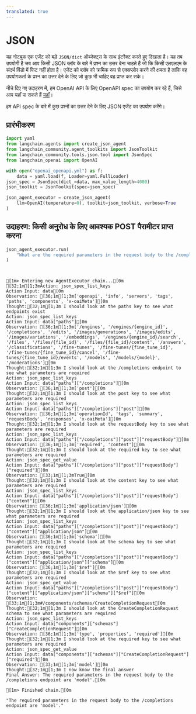 ```yaml
---
translated: true
---
```


# JSON

यह नोटबुक एक एजेंट को बड़े `JSON/dict` ऑब्जेक्ट्स के साथ इंटरैक्ट करते हुए दिखाता है।
यह तब उपयोगी है जब आप किसी JSON ब्लॉब के बारे में प्रश्न का उत्तर देना चाहते हैं जो कि किसी एलएलएम के संदर्भ विंडो में फिट नहीं होता है। एजेंट को ब्लॉब को क्रमिक रूप से एक्सप्लोर करने की क्षमता है ताकि वह उपयोगकर्ता के प्रश्न का उत्तर देने के लिए जो कुछ भी चाहिए वह प्राप्त कर सके।

नीचे दिए गए उदाहरण में, हम OpenAI API के लिए OpenAPI spec का उपयोग कर रहे हैं, जिसे आप यहाँ पा सकते हैं [यहाँ](https://github.com/openai/openai-openapi/blob/master/openapi.yaml)।

हम API spec के बारे में कुछ प्रश्नों का उत्तर देने के लिए JSON एजेंट का उपयोग करेंगे।

## प्रारंभीकरण

```python
import yaml
from langchain.agents import create_json_agent
from langchain_community.agent_toolkits import JsonToolkit
from langchain_community.tools.json.tool import JsonSpec
from langchain_openai import OpenAI
```

```python
with open("openai_openapi.yml") as f:
    data = yaml.load(f, Loader=yaml.FullLoader)
json_spec = JsonSpec(dict_=data, max_value_length=4000)
json_toolkit = JsonToolkit(spec=json_spec)

json_agent_executor = create_json_agent(
    llm=OpenAI(temperature=0), toolkit=json_toolkit, verbose=True
)
```

## उदाहरण: किसी अनुरोध के लिए आवश्यक POST पैरामीटर प्राप्त करना

```python
json_agent_executor.run(
    "What are the required parameters in the request body to the /completions endpoint?"
)
```

```output


[1m> Entering new AgentExecutor chain...[0m
[32;1m[1;3mAction: json_spec_list_keys
Action Input: data[0m
Observation: [36;1m[1;3m['openapi', 'info', 'servers', 'tags', 'paths', 'components', 'x-oaiMeta'][0m
Thought:[32;1m[1;3m I should look at the paths key to see what endpoints exist
Action: json_spec_list_keys
Action Input: data["paths"][0m
Observation: [36;1m[1;3m['/engines', '/engines/{engine_id}', '/completions', '/edits', '/images/generations', '/images/edits', '/images/variations', '/embeddings', '/engines/{engine_id}/search', '/files', '/files/{file_id}', '/files/{file_id}/content', '/answers', '/classifications', '/fine-tunes', '/fine-tunes/{fine_tune_id}', '/fine-tunes/{fine_tune_id}/cancel', '/fine-tunes/{fine_tune_id}/events', '/models', '/models/{model}', '/moderations'][0m
Thought:[32;1m[1;3m I should look at the /completions endpoint to see what parameters are required
Action: json_spec_list_keys
Action Input: data["paths"]["/completions"][0m
Observation: [36;1m[1;3m['post'][0m
Thought:[32;1m[1;3m I should look at the post key to see what parameters are required
Action: json_spec_list_keys
Action Input: data["paths"]["/completions"]["post"][0m
Observation: [36;1m[1;3m['operationId', 'tags', 'summary', 'requestBody', 'responses', 'x-oaiMeta'][0m
Thought:[32;1m[1;3m I should look at the requestBody key to see what parameters are required
Action: json_spec_list_keys
Action Input: data["paths"]["/completions"]["post"]["requestBody"][0m
Observation: [36;1m[1;3m['required', 'content'][0m
Thought:[32;1m[1;3m I should look at the required key to see what parameters are required
Action: json_spec_get_value
Action Input: data["paths"]["/completions"]["post"]["requestBody"]["required"][0m
Observation: [33;1m[1;3mTrue[0m
Thought:[32;1m[1;3m I should look at the content key to see what parameters are required
Action: json_spec_list_keys
Action Input: data["paths"]["/completions"]["post"]["requestBody"]["content"][0m
Observation: [36;1m[1;3m['application/json'][0m
Thought:[32;1m[1;3m I should look at the application/json key to see what parameters are required
Action: json_spec_list_keys
Action Input: data["paths"]["/completions"]["post"]["requestBody"]["content"]["application/json"][0m
Observation: [36;1m[1;3m['schema'][0m
Thought:[32;1m[1;3m I should look at the schema key to see what parameters are required
Action: json_spec_list_keys
Action Input: data["paths"]["/completions"]["post"]["requestBody"]["content"]["application/json"]["schema"][0m
Observation: [36;1m[1;3m['$ref'][0m
Thought:[32;1m[1;3m I should look at the $ref key to see what parameters are required
Action: json_spec_get_value
Action Input: data["paths"]["/completions"]["post"]["requestBody"]["content"]["application/json"]["schema"]["$ref"][0m
Observation: [33;1m[1;3m#/components/schemas/CreateCompletionRequest[0m
Thought:[32;1m[1;3m I should look at the CreateCompletionRequest schema to see what parameters are required
Action: json_spec_list_keys
Action Input: data["components"]["schemas"]["CreateCompletionRequest"][0m
Observation: [36;1m[1;3m['type', 'properties', 'required'][0m
Thought:[32;1m[1;3m I should look at the required key to see what parameters are required
Action: json_spec_get_value
Action Input: data["components"]["schemas"]["CreateCompletionRequest"]["required"][0m
Observation: [33;1m[1;3m['model'][0m
Thought:[32;1m[1;3m I now know the final answer
Final Answer: The required parameters in the request body to the /completions endpoint are 'model'.[0m

[1m> Finished chain.[0m
```

```output
"The required parameters in the request body to the /completions endpoint are 'model'."
```
